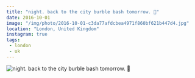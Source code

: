 ```yaml
---
title: "night. back to the city burble bash tomorrow. 🌌"
date: 2016-10-01
image: "/img/photo/2016-10-01-c3da77afdcbea4971f860bf621b447d4.jpg"
location: "London, United Kingdom"
instagram: true
tags:
 - london
 - uk
---
```


![night. back to the city burble bash tomorrow. 🌌](/img/photo/2016-10-01-c3da77afdcbea4971f860bf621b447d4.jpg)
